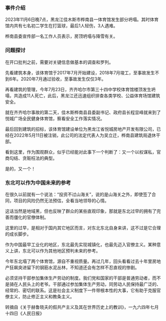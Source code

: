 
### 事件介绍

2023年11月6日晚7点，黑龙江佳木斯市桦南县一体育馆发生部分坍塌。其时体育馆内共有七名初二学生在打篮球，最后1人轻伤，3人遇难。

桦南县委宣传部一名工作人员表示，房顶坍塌与降雪有关。

### 问题探讨

在开口批判之前，需要对关键信息做基本的调查和罗列。

先看建筑本身，该体育馆于2017年7月开始建设，2018年7月竣工，至事故发生不到6年。2020年7月通过验收，至事故发生仅仅3年。

再看建筑的管理，今年7月23日，齐齐哈尔市第三十四中学校体育馆楼顶发生坍塌，共造成11人死亡，此后，黑龙江还迅速组织排查各类学校、公益体育场馆建筑安全。

就在齐齐哈尔事故的第二天，佳木斯桦南县县委副书记、政府县长程显峰就来到了悦城广场全民健身体育馆，察看安全工作落实情况。

最后回到建筑的招标，该体育馆建设单位为黑龙江省悦城房地产开发有限公司，已经在2022年5月11日被注销，此公司的法定代表人为吴立迁，桦南县建筑局退休干部。

看到这里，作为围观群众，似乎已经能对此事下一个判断了：又一个以权谋私，官商勾结、贪赃枉法的典型。

是的，又一个！

### 东北可以作为中国未来的参考

在很久以前就有一个说法：“投资不过山海关”，说的是山海关之外，即使签了合同，项目的风险仍然无法预估，全看当地领导的心情。

这话当然是地域黑，但也反映了群众的某些直观印象，那就是东北过早的拥有了完善而僵化的官僚体制。

这里的过早，是相对于国内其它地区而言，对东北东北自身来讲，这不过是它合理的成长脚步。

作为中国最早工业化的地区，东北最先实现城镇化，也最先迈入官僚主义。某种意义上讲，东北可以作为其他地区预判未来的参考。

今年东北塌了两个体育馆，源自不重视质量。再过几年，回头看看过去十年里房地产狂飙突进留下的钢筋水泥丛林，不知道还会有怎样不忍直视的惨剧。


必须坚持干部参加集体生产劳动的制度。我们党和国家的干部是普通劳动者，而不是骑在人民头上的老爷。干部通过参加集体生产劳动，同劳动人民保持最广泛的、经常的、密切的联系。这是社会主义制度下一件带根本性的大事，它有助于克服官僚主义，防止修正主义和教条主义。

转摘自《关于赫鲁晓夫的假共产主义及其在世界历史上的教训》，一九六四年七月十四日《人民日报》